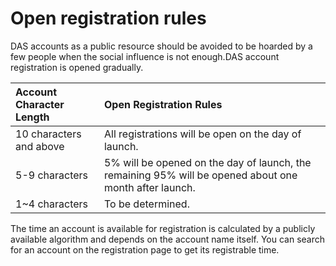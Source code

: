 # Open registration rules

DAS accounts as a public resource should be avoided to be hoarded by a few people when the social influence is not enough.DAS account registration is opened gradually.

| Account Character Length | Open Registration Rules                                      |
| :----------------------- | :----------------------------------------------------------- |
| 10 characters and above  | All registrations will be open on the day of launch.         |
| 5-9 characters           | 5% will be opened on the day of launch, the remaining 95% will be opened about one month after launch. |
| 1~4 characters           | To be determined.                                            |

The time an account is available for registration is calculated by a publicly available algorithm and depends on the account name itself. You can search for an account on the registration page to get its registrable time.


